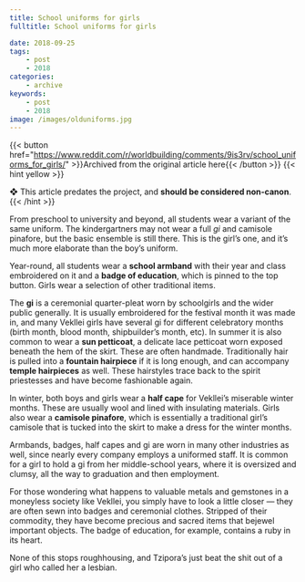 ```yaml
---
title: School uniforms for girls
fulltitle: School uniforms for girls

date: 2018-09-25
tags:
    - post
    - 2018
categories:
    - archive
keywords:
    - post
    - 2018
image: /images/olduniforms.jpg
---
```

{{< button href="https://www.reddit.com/r/worldbuilding/comments/9is3rv/school_uniforms_for_girls/" >}}Archived from the original article here{{< /button >}}
{{< hint yellow >}}

❖ This article predates the project, and **should be considered non-canon**.
{{< /hint >}}

From preschool to university and beyond, all students wear a variant of the same uniform. The kindergartners may not wear a full *gi* and camisole pinafore, but the basic ensemble is still there. This is the girl’s one, and it’s much more elaborate than the boy’s uniform.

Year-round, all students wear a **school armband** with their year and class embroidered on it and a **badge of education**, which is pinned to the top button. Girls wear a selection of other traditional items.

The **gi** is a ceremonial quarter-pleat worn by schoolgirls and the wider public generally. It is usually embroidered for the festival month it was made in, and many Vekllei girls have several gi for different celebratory months (birth month, blood month, shipbuilder’s month, etc). In summer it is also common to wear a **sun petticoat**, a delicate lace petticoat worn exposed beneath the hem of the skirt. These are often handmade. Traditionally hair is pulled into a **fountain hairpiece** if it is long enough, and can accompany **temple hairpieces** as well. These hairstyles trace back to the spirit priestesses and have become fashionable again.

In winter, both boys and girls wear a **half cape** for Vekllei’s miserable winter months. These are usually wool and lined with insulating materials. Girls also wear a **camisole pinafore**, which is essentially a traditional girl’s camisole that is tucked into the skirt to make a dress for the winter months.

Armbands, badges, half capes and gi are worn in many other industries as well, since nearly every company employs a uniformed staff. It is common for a girl to hold a gi from her middle-school years, where it is oversized and clumsy, all the way to graduation and then employment.

For those wondering what happens to valuable metals and gemstones in a moneyless society like Vekllei, you simply have to look a little closer  —  they are often sewn into badges and ceremonial clothes. Stripped of their commodity, they have become precious and sacred items that bejewel important objects. The badge of education, for example, contains a ruby in its heart.

None of this stops roughhousing, and Tzipora’s just beat the shit out of a girl who called her a lesbian.
